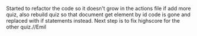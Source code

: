 Started to refactor the code so it doesn't grow in the actions file if add more quiz, also rebuild quiz so that document get element by id code is gone and replaced with if statements instead. Next step is to fix highscore for the other quiz.//Emil